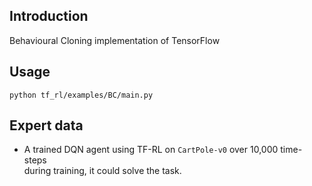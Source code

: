 ## Introduction

Behavioural Cloning implementation of TensorFlow


## Usage

```shell script
python tf_rl/examples/BC/main.py
```

## Expert data
- A trained DQN agent using TF-RL on `CartPole-v0` over 10,000 time-steps  
  during training, it could solve the task.